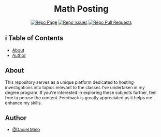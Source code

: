 <h1 align="center">Math Posting</h1>
<div align="center">
  
[![Repo Page](https://img.shields.io/badge/GitHub-Page-blue?style=plastic&logo=github)](https://estfloyd.github.io/Math-Posting/)
[![Repo Issues](https://img.shields.io/github/issues/estfloyd/Math-Posting?style=plastic)](https://github.com/estfloyd/Math-Posting/issues)
[![Repo Pull Requests](https://img.shields.io/github/issues-pr/estfloyd/Math-Posting?style=plastic)](https://github.com/estfloyd/Math-Posting/pulls)
</div>

## ℹ️ Table of Contents

- [About](#about)
- [Author](#author)


## About <a name = "about"></a>
This repository serves as a unique platform dedicated to hosting investigations into topics relevant to the classes I've undertaken in my degree program. If you're interested in exploring these subjects further, feel free to peruse the content. Feedback is greatly appreciated as it helps me enhance my skills.


## Author <a name = "author"></a>
- [@Daniel Melo](https://github.com/estfloyd)


